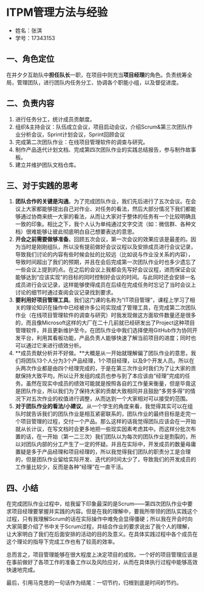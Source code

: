# ITPM管理方法与经验

- 姓名：张淇
- 学号：17343153 



## 一、角色定位

在并夕夕互助队中**担任队长**一职，在项目中则充当**项目经理**的角色。负责统筹全局，管理团队，进行团队内任务分工、协调各个职能小组，以及督促进度。



## 二、负责内容

1. 进行任务分工，统计成员贡献度。
2. 组织&主持会议：队伍成立会议，项目启动会议，介绍Scrum&第三次团队作业分析会议，Sprint计划会议，Sprint回顾会议
3. 完成第二次团队作业：在线项目管理软件的调查与研究。
4. 制作产品迭代计划文档、完成第四次团队作业的实践总结报告，参与制作故事板。
5. 建立并维护团队文档仓库。



## 三、对于实践的思考

1. **团队合作的关键是沟通**。为了完成团队作业，我们先后进行了五次会议。在会议上大家都能够提出自己对作业、对任务的看法，然后大部分情况下我们都能够通过协商来统一大家的看法，从而让大家对于整体的任务有一个比较明确且一致的印象。相比之下，我个人认为单纯通过文字交流（如：微信群、各种文档）很难能够让彼此彻底明白自己想要表达的意思。
2. **开会之前需要做够准备**。回顾五次会议，第一次会议的效果应该是最差的。因为当时是刚刚组队，所以没有提前做好会议议程以及安排成员进行会议记录，导致我们讨论的内容有些时候会扯的比较远（比如说与作业没关系的内容），导致时间超出了我们的预期，并且在会后完成第一次团队作业时也多少遗忘了一些会议上提到的点。在之后的会议上我都会先写好会议议程，进而保证会议能够达到“应该实现”的目标的同时控制好会议的时间。与此同时还会安排一名成员进行会议记录，这样能够使得成员在后续在完成任务时忘记了当时会议上讨论的细节时通过查阅会议记录找到要求。
3. **要利用好项目管理工具**。我们这门课的名称为“IT项目管理”，课程上学习了相关的理论知识在操作中已经被许多公司实现成了管理工具，在完成第二次团队作业（在线项目管理软件的调查与研究）时我发现做这方面软件数量还是很多的，而且像Microsoft这样的大厂在二十几前就已经研发出了Project这种项目管理软件，并且更新维护至今。在团队作业中我们选择使用GitHub作为协同开发平台，利用其看板功能，产品负责人能够快速了解当前项目的进度；同时也可以通过它来进行绩效分析。
4. **成员贡献分析并不好做。**大概是从一开始就理解偏了团队作业的意思，我们将团队13个人分为3个产品经理，1个项目经理，以及9个开发人员。所以在头两次作业都是由四个经理完成的，于是在第三次作业时我们为了让大家的贡献保持大致平均，所以让开发组的成员也参与到了本应该由“经理”完成的任务。虽然在现实中成员的绩效可能就是按照各自的工作量来衡量，但是毕竟这是团队作业，所以我们为了保持大家的贡献大致相同并且鼓励“多劳多得”的情况下对五次作业的权值进行调整，从而达到一个大家相对可以接受的范围。
5. **对于团队作业的看法/小建议**。从一个学生的角度来看，我觉得其实可以在组队时就告诉我们的团队作业是相互紧密联系的，团队作业的最终目标是走完一个项目管理的过程，交付一个产品。那么这样的话我觉得团队应该会在一开始就从长计议，在写文档时会更多地把一些现实因素考虑其中。而这样分批次布置的话，在一开始（第一二三次）我们团队以为每次的团队作业是割裂的，所以对团队内部的分工产生了一定的怀疑。并且在实际中，开发成员的数量毋庸置疑是多于产品经理和项目经理的，所以我觉得我们团队的职责分工是合理的，但是团队作业留给实际开发、迭代的时间太少了，导致我们的开发成员的工作量比较少，反而是各种“经理”在一直干活。



## 四、小结

在完成团队作业过程中，给我留下印象最深的是Scrum——第四次团队作业中要求项目经理要掌握并实践的内容。但是在我的理解中，要我所带领的团队实践这个过程，只有我理解Scrum的话在实际操作中难免会显得僵硬；所以我在开会时向大家简要介绍了书中关于Scrum过程，并结合作业的要求说出了我个人的理解，让大家明白了我们在后面安排的活动的目的及意义。在具体实践过程中各个成员在这个理论的指导下完成工作也有了较高的效率。

总而言之，项目管理能够在很大程度上决定项目的成败。一个好的项目管理应该是在事前做好了各项工作的准备工作以及风险应对，从而在具体执行过程中能够高效快速地完成。

最后，引用马克思的一句话作为结尾：一切节约，归根到底是时间的节约。

